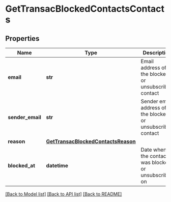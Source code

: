 # GetTransacBlockedContactsContacts

## Properties
Name | Type | Description | Notes
------------ | ------------- | ------------- | -------------
**email** | **str** | Email address of the blocked or unsubscribed contact | 
**sender_email** | **str** | Sender email address of the blocked or unsubscribed contact | 
**reason** | [**GetTransacBlockedContactsReason**](GetTransacBlockedContactsReason.md) |  | 
**blocked_at** | **datetime** | Date when the contact was blocked or unsubscribed on | 

[[Back to Model list]](../README.md#documentation-for-models) [[Back to API list]](../README.md#documentation-for-api-endpoints) [[Back to README]](../README.md)


